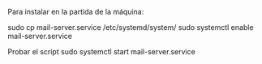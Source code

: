 
Para instalar en la partida de la máquina:

sudo cp mail-server.service /etc/systemd/system/
sudo systemctl enable mail-server.service

Probar el script
sudo systemctl start mail-server.service

